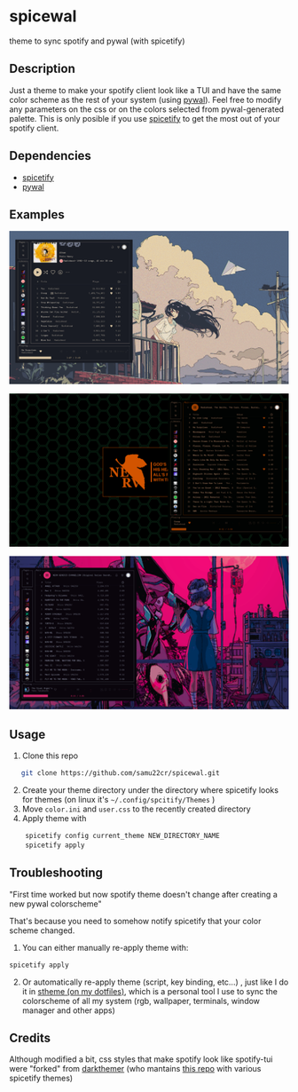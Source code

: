 # spicewal
theme to sync spotify and pywal (with spicetify)

## Description
Just a theme to make your spotify client look like a TUI
and have the same color scheme as the rest of 
your system (using [pywal](https://github.com/dylanaraps/pywal)). Feel free to modify
any parameters on the css or on the colors selected
from pywal-generated palette. This is only posible if you use
[spicetify](https://spicetify.app/) to get the most out of your 
spotify client.

## Dependencies
- [spicetify](https://spicetify.app/)
- [pywal](https://github.com/dylanaraps/pywal)

## Examples

![Nord Theme(waifu)](screenshots/nord-waifu.png?raw=true "Nord Theme(waifu)")

![Nerv Theme(evangelion)](screenshots/evangelion-nerv.png?raw=true "Nord Theme(Nerv Theme(evangelion))")

![Rei Theme(evangelion)](screenshots/evangelion-rei.png?raw=true "Nord Theme(waifu)")

## Usage
1. Clone this repo
 ```bash
    git clone https://github.com/samu22cr/spicewal.git 
 ```
2. Create your theme directory under the directory where spicetify looks for themes (on linux it's `~/.config/spcitify/Themes` )
3. Move `color.ini` and `user.css` to the recently created directory
4. Apply theme with
```bash
    spicetify config current_theme NEW_DIRECTORY_NAME 
    spicetify apply
```
 ## Troubleshooting

"First time worked but now spotify theme doesn't change after
creating a new pywal colorscheme"

That's because you need to somehow notify spicetify that your color
scheme changed.
1) You can either manually re-apply theme with:
```bash
spicetify apply
```
2) Or automatically re-apply theme (script, key binding, etc...)
, just like I do it in [stheme (on my dotfiles)](https://github.com/samu22cr/dotfiles), which
is a personal tool I use to sync the colorscheme of all my system (rgb,
wallpaper, terminals, window manager and other apps)


## Credits
Although modified a bit, css styles that make spotify look like spotify-tui were "forked" from [darkthemer](https://github.com/darkthemer)
(who mantains [this repo](https://github.com/darkthemer/spicetify-themes) with various spicetify themes)
